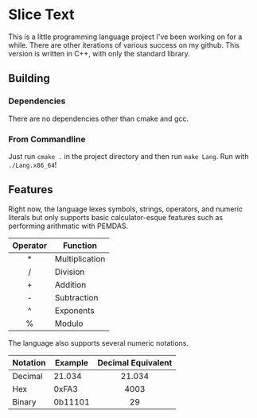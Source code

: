 # Slice Text
This is a little programming language project I've been working on for a while. There are other iterations of various success on my github.
This version is written in C++, with only the standard library.

## Building
### Dependencies
There are no dependencies other than cmake and gcc.
### From Commandline
Just run `cmake .` in the project directory and then run `make Lang`. Run with `./Lang.x86_64`!

## Features
Right now, the language lexes symbols, strings, operators, and numeric literals but only supports basic calculator-esque
features such as performing arithmatic with PEMDAS.

Operator | Function
|:-:|---|
\* | Multiplication
/ | Division
\+ | Addition
\- | Subtraction
^ | Exponents
% | Modulo

The language also supports several numeric notations.

Notation | Example | Decimal Equivalent
|---|---|:-:|
Decimal | 21.034 | 21.034
Hex | 0xFA3 | 4003
Binary | 0b11101 | 29
